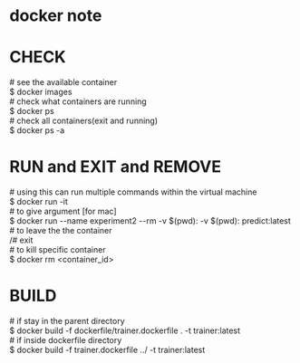 # docker note

# CHECK

\# see the available container \
$ docker images \
\# check what containers are running \
$ docker ps \
\# check all containers(exit and running) \
$ docker ps -a

# RUN and EXIT and REMOVE
\# using this can run multiple commands within the virtual machine \
$ docker run -it <NAME> \
\# to give argument [for mac] \
$ docker run --name experiment2 --rm -v $(pwd)<Yourpath1>:<Virtualpath1> -v $(pwd)<Yourpath2>:<Virtualpath2> predict:latest <Virtualpath1> <Virtualpath2> \
\# to leave the the container \
/# exit \
\# to kill specific container \
$ docker rm <container_id>

# BUILD
\# if stay in the parent directory \
$ docker build -f dockerfile/trainer.dockerfile . -t trainer:latest \
\# if inside dockerfile directory \
$ docker build -f trainer.dockerfile ../ -t trainer:latest
